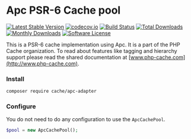 # Apc PSR-6 Cache pool 
[![Latest Stable Version](https://poser.pugx.org/cache/apc-adapter/v/stable)](https://packagist.org/packages/cache/apc-adapter) [![codecov.io](https://codecov.io/github/php-cache/apc-adapter/coverage.svg?branch=master)](https://codecov.io/github/php-cache/apc-adapter?branch=master) [![Build Status](https://travis-ci.org/php-cache/apc-adapter.svg?branch=master)](https://travis-ci.org/php-cache/apc-adapter) [![Total Downloads](https://poser.pugx.org/cache/apc-adapter/downloads)](https://packagist.org/packages/cache/apc-adapter)  [![Monthly Downloads](https://poser.pugx.org/cache/apc-adapter/d/monthly.png)](https://packagist.org/packages/cache/apc-adapter) [![Software License](https://img.shields.io/badge/license-MIT-brightgreen.svg?style=flat-square)](LICENSE)

This is a PSR-6 cache implementation using Apc. It is a part of the PHP Cache organization. To read about 
features like tagging and hierarchy support please read the shared documentation at [www.php-cache.com](http://www.php-cache.com). 

### Install

```bash
composer require cache/apc-adapter
```

### Configure

You do not need to do any configuration to use the `ApcCachePool`.

```php
$pool = new ApcCachePool();
```
